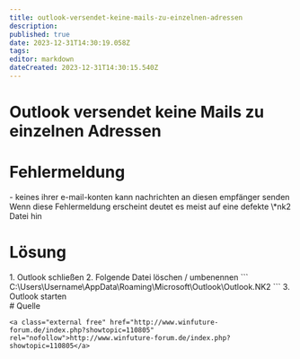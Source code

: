 ```yaml
---
title: outlook-versendet-keine-mails-zu-einzelnen-adressen
description: 
published: true
date: 2023-12-31T14:30:19.058Z
tags: 
editor: markdown
dateCreated: 2023-12-31T14:30:15.540Z
---
```


# Outlook versendet keine Mails zu einzelnen Adressen

# <span class="mw-headline" id="bkmrk-fehlermeldung-1">Fehlermeldung</span>

<div class="vector-body" id="bkmrk-keines-ihrer-e-mail-"><div class="mw-body-content mw-content-ltr" dir="ltr" lang="de"><div class="mw-parser-output">- keines ihrer e-mail-konten kann nachrichten an diesen empfänger senden

</div></div></div>Wenn diese Fehlermeldung erscheint deutet es meist auf eine defekte \*nk2 Datei hin

# <span id="bkmrk-"></span><span class="mw-headline" id="bkmrk-l%C3%B6sung-1">Lösung</span>

<div class="vector-body" id="bkmrk-outlook-schlie%C3%9Fen-fo"><div class="mw-body-content mw-content-ltr" dir="ltr" lang="de"><div class="mw-parser-output">1. Outlook schließen
2. Folgende Datei löschen / umbenennen ```
    C:\Users\Username\AppData\Roaming\Microsoft\Outlook\Outlook.NK2
    ```
3. Outlook starten

</div></div></div># <span class="mw-headline" id="bkmrk-quelle-1">Quelle</span>

```
<a class="external free" href="http://www.winfuture-forum.de/index.php?showtopic=110805" rel="nofollow">http://www.winfuture-forum.de/index.php?showtopic=110805</a>
```